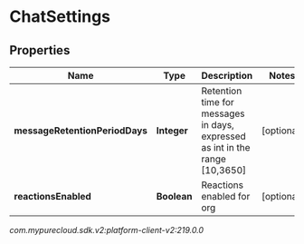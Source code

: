# ChatSettings


## Properties

| Name | Type | Description | Notes |
| ------------ | ------------- | ------------- | ------------- |
| **messageRetentionPeriodDays** | **Integer** | Retention time for messages in days, expressed as int in the range [10,3650] |  [optional] |
| **reactionsEnabled** | **Boolean** | Reactions enabled for org |  [optional] |




_com.mypurecloud.sdk.v2:platform-client-v2:219.0.0_
